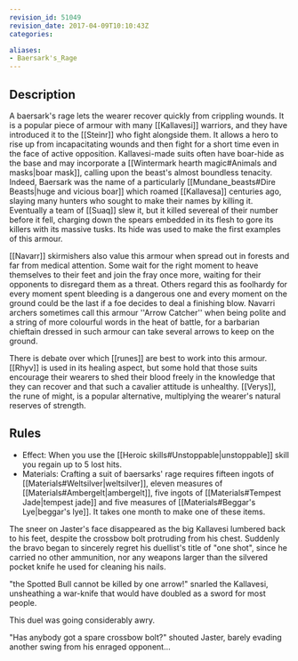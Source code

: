```yaml
---
revision_id: 51049
revision_date: 2017-04-09T10:10:43Z
categories:

aliases:
- Baersark's_Rage
---
```



## Description
A baersark's rage lets the wearer recover quickly from crippling wounds. It is a popular piece of armour with many [[Kallavesi]] warriors, and they have introduced it to the [[Steinr]] who fight alongside them. It allows a hero to rise up from incapacitating wounds and then fight for a short time even in the face of active opposition. Kallavesi-made suits often have boar-hide as the base and may incorporate a [[Wintermark hearth magic#Animals and masks|boar mask]], calling upon the beast's almost boundless tenacity. Indeed, Baersark was the name of a particularly [[Mundane_beasts#Dire Beasts|huge and vicious boar]] which roamed [[Kallavesa]] centuries ago, slaying many hunters who sought to make their names by killing it. Eventually a team of [[Suaq]] slew it, but it killed severeal of their number before it fell, charging down the spears embedded in its flesh to gore its killers with its massive tusks. Its hide was used to make the first examples of this armour. 

[[Navarr]] skirmishers also value this armour when spread out in forests and far from medical attention. Some wait for the right moment to heave themselves to their feet and join the fray once more, waiting for their opponents to disregard them as a threat. Others regard this as foolhardy for every moment spent bleeding is a dangerous one and every moment on the ground could be the last if a foe decides to deal a finishing blow. Navarri archers sometimes call this armour ''Arrow Catcher'' when being polite and a string of more colourful words in the heat of battle, for a barbarian chieftain dressed in such armour can take several arrows to keep on the ground.

There is debate over which [[runes]] are best to work into this armour. [[Rhyv]] is used in its healing aspect, but some hold that those suits encourage their wearers to shed their blood freely in the knowledge that they can recover and that such a cavalier attitude is unhealthy. [[Verys]], the rune of might, is a popular alternative, multiplying the wearer's natural reserves of strength.


## Rules

* Effect: When you use the [[Heroic skills#Unstoppable|unstoppable]] skill you regain up to 5 lost hits.
* Materials: Crafting a suit of baersarks' rage requires fifteen ingots of [[Materials#Weltsilver|weltsilver]], eleven measures of [[Materials#Ambergelt|ambergelt]], five ingots of [[Materials#Tempest Jade|tempest jade]] and five measures of [[Materials#Beggar's Lye|beggar's lye]]. It takes one month to make one of these items.



The sneer on Jaster's face disappeared as the big Kallavesi lumbered back to his feet, despite the crossbow bolt protruding from his chest.  Suddenly the bravo began to sincerely regret his duellist's title of "one shot", since he carried no other ammunition, nor any weapons larger than the silvered pocket knife he used for cleaning his nails.

"the Spotted Bull cannot be killed by one arrow!" snarled the Kallavesi, unsheathing a war-knife that would have doubled as a sword for most people.

This duel was going considerably awry.

"Has anybody got a spare crossbow bolt?" shouted Jaster, barely evading another swing from his enraged opponent...